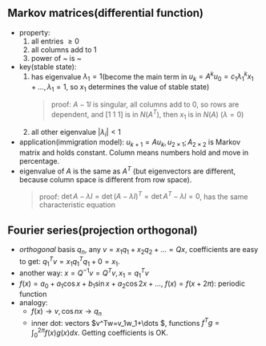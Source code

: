 ## Markov matrices(differential function)
- property:
    1. all entries $\ge 0$
    2. all columns add to 1
    3. power of ~ is ~
- key(stable state):
    1. has eigenvalue $\lambda _1=1$(become the main term in $u_k=A^ku_0=c_1\lambda _1^kx_1+\dots,\lambda _1=1$, so $x_1$ determines the value of stable state)
        > proof: $A-1I$ is singular, all columns add to 0, so rows are dependent, and $[1\ 1\ 1]$ is in $N(A^T)$, then $x_1$ is in $N(A)$ ($\lambda =0$)
    2. all other eigenvalue $|\lambda _i|<1$
- application(immigration model): $u_{k+1}=Au_k, u_{2\times 1}; A_{2\times 2}$ is Markov matrix and holds constant. Column means numbers hold and move in percentage.
- eigenvalue of $A$ is the same as $A^T$ (but eigenvectors are different, because column space is different from row space).
    > proof: $\det A-\lambda I=\det (A-\lambda I)^T=\det A^T-\lambda I=0$, has the same characteristic equation

## Fourier series(projection orthogonal)
- *orthogonal* basis $q_n$, any $v=x_1q_1+x_2q_2+\dots =Qx$, coefficients are easy to get: $q_1^Tv=x_1q_1^Tq_1+0=x_1$.
- another way: $x=Q^{-1}v=Q^Tv,x_1=q_1^Tv$
- $f(x)=a_0+a_1\cos x+b_1\sin x+a_2\cos 2x+\dots$, $f(x)=f(x+2\pi)$: periodic function
- analogy:
    - $f(x)\to v,\cos nx\to q_n$
    - inner dot: vectors $v^Tw=v_1w_1+\dots $, functions $f^Tg=\int_0^{2\pi} f(x)g(x)dx$. Getting coefficients is OK.
